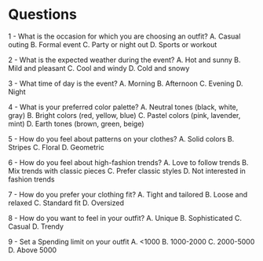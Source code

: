 # Questions
1 - What is the occasion for which you are choosing an outfit?
A. Casual outing
B. Formal event
C. Party or night out
D. Sports or workout

2 - What is the expected weather during the event?
A. Hot and sunny
B. Mild and pleasant
C. Cool and windy
D. Cold and snowy

3 - What time of day is the event?
A. Morning
B. Afternoon
C. Evening
D. Night

4 - What is your preferred color palette?
A. Neutral tones (black, white, gray)
B. Bright colors (red, yellow, blue)
C. Pastel colors (pink, lavender, mint)
D. Earth tones (brown, green, beige)

5 - How do you feel about patterns on your clothes?
A. Solid colors
B. Stripes
C. Floral
D. Geometric


6 - How do you feel about high-fashion trends?
A. Love to follow trends
B. Mix trends with classic pieces
C. Prefer classic styles
D. Not interested in fashion trends

7 - How do you prefer your clothing fit?
A. Tight and tailored
B. Loose and relaxed
C. Standard fit
D. Oversized

8 - How do you want to feel in your outfit?
A. Unique
B. Sophisticated
C. Casual
D. Trendy

9 - Set a Spending limit on your outfit
A. <1000
B. 1000-2000
C. 2000-5000
D. Above 5000






